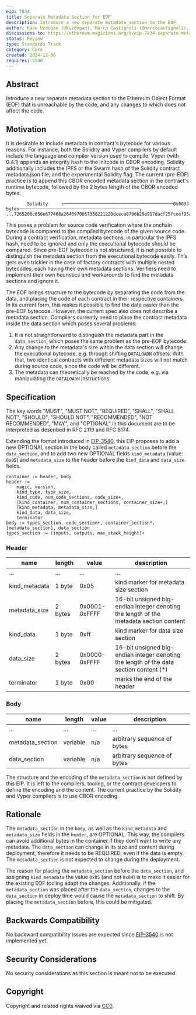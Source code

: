 ```yaml
---
eip: 7834
title: Separate Metadata Section for EOF
description: Introduce a new separate metadata section to the EOF
author: Kaan Uzdogan (@kuzdogan), Marco Castignoli (@marcocastignoli), Manuel Wedler (@manuelwedler)
discussions-to: https://ethereum-magicians.org/t/eip-7834-separate-metadata-section-for-eof/22138
status: Review
type: Standards Track
category: Core
created: 2024-12-06
requires: 3540
---
```


## Abstract

Introduce a new separate metadata section to the Ethereum Object Format (EOF) that is unreachable by the code, and any changes to which does not affect the code.

## Motivation

It is desirable to include metadata in contract's bytecode for various reasons. For instance, both the Solidity and Vyper compilers by default include the language and compiler version used to compile. Vyper (with 0.4.1) appends an integrity hash to the initcode in CBOR encoding. Solidity additionally includes the IPFS or the Swarm hash of the Solidity contract metadata.json file, and the experimental Solidity flag. The current (pre-EOF) practice is to append this CBOR encoded metadata section in the contract's runtime bytecode, followed by the 2 bytes length of the CBOR encoded bytes.

```
        Solidity     ┌──────────────────────────────────────────0x0033 bytes──────────────────────────────────────────────┐
...7265206c656e677468a2646970667358221220dceca8706b29e917dacf25fceef95acac8d90d765ac926663ce4096195952b6164736f6c634300060b0033
```

This poses a problem for source code verification where the onchain bytecode is compared to the compiled bytecode of the given source code. During a contract verification, metadata sections, in particular the IPFS hash, need to be ignored and only the executional bytecode should be compared. Since pre-EOF bytecode is not structured, it is not possible to distinguish the metadata section from the executional bytecode easily. This gets even trickier in the case of factory contracts with multiple nested bytecodes, each having their own metadata sections. Verifiers need to implement their own heuristics and workarounds to find the metadata sections and ignore it.

The EOF brings structure to the bytecode by separating the code from the data, and placing the code of each contract in their respective containers. In its current form, this makes it possible to find the data easier than the pre-EOF bytecode. However, the current spec also does not describe a metadata section. Compilers currently need to place the contract metadata inside the data section which poses several problems:

1. It is not straightforward to distinguish the metadata part in the `data_section`, which poses the same problem as the pre-EOF bytecode.
2. Any change to the metadata's size within the data section will change the executional bytecode, e.g. through shifting `DATALOADN` offsets. With that, two identical contracts with different metadata sizes will not match during source code, since the code will be different.
3. The metadata can theoretically be reached by the code, e.g. via manipulating the `DATALOADN` instructions.

## Specification

The key words "MUST", "MUST NOT", "REQUIRED", "SHALL", "SHALL NOT", "SHOULD", "SHOULD NOT", "RECOMMENDED", "NOT RECOMMENDED", "MAY", and "OPTIONAL" in this document are to be interpreted as described in RFC 2119 and RFC 8174.

Extending the format introduced in [EIP-3540](./eip-3540.md), this EIP proposes to add a new OPTIONAL section in the body called `metadata_section` before the `data_section`, and to add two new OPTIONAL fields `kind_metadata` (value: `0x05`) and `metadata_size` to the header before the `kind_data` and `data_size` fields.

```
container := header, body
header :=
    magic, version,
    kind_type, type_size,
    kind_code, num_code_sections, code_size+,
    [kind_container, num_container_sections, container_size+,]
    [kind_metadata, metadata_size,]
    kind_data, data_size,
    terminator
body := types_section, code_section+, container_section*, [metadata_section], data_section
types_section := (inputs, outputs, max_stack_height)+
```

### Header

| name          | length  | value         | description                                                                             |
| ------------- | ------- | ------------- | --------------------------------------------------------------------------------------- |
| ...           | ...     | ...           | ...                                                                                     |
| kind_metadata | 1 byte  | 0x05          | kind marker for metadata size section                                                   |
| metadata_size | 2 bytes | 0x0001-0xFFFF | 16-bit unsigned big-endian integer denoting the length of the metadata section content  |
| kind_data     | 1 byte  | 0xff          | kind marker for data size section                                                       |
| data_size     | 2 bytes | 0x0000-0xFFFF | 16-bit unsigned big-endian integer denoting the length of the data section content (\*) |
| terminator    | 1 byte  | 0x00          | marks the end of the header                                                             |

### Body

| name             | length   | value | description                 |
| ---------------- | -------- | ----- | --------------------------- |
| ...              | ...      | ...   | ...                         |
| metadata_section | variable | n/a   | arbitrary sequence of bytes |
| data_section     | variable | n/a   | arbitrary sequence of bytes |

The structure and the encoding of the `metadata_section` is not defined by this EIP. It is left to the compilers, tooling, or the contract developers to define the encoding and the content. The current practice by the Solidity and Vyper compilers is to use CBOR encoding.

## Rationale

The `metadata_section` in the `body`, as well as the `kind_metadata` and `metadata_size` fields in the `header`, are OPTIONAL. This way, the compilers can avoid additional bytes in the container if they don't want to write any metadata. The `data_section` can change in its size and content during deployment, therefore it needs to be REQUIRED, even if the data is empty. The `metadata_section` is not expected to change during the deployment.

The reason for placing the `metadata_section` before the `data_section`, and assigning `kind_metadata` the value `0x05` (and not `0x04`) is to make it easier for the existing EOF tooling adapt the changes. Additionally, if the `metadata_section` was placed after the `data_section`, changes to the `data_section` in deploy time would cause the `metadata_section` to shift. By placing the `metadata_section` before, this could be mitigated.

## Backwards Compatibility

No backward compatibility issues are expected since [EIP-3540](./eip-3540.md) is not implemented yet.

## Security Considerations

No security considerations as this section is meant not to be executed.

## Copyright

Copyright and related rights waived via [CC0](../LICENSE.md).
